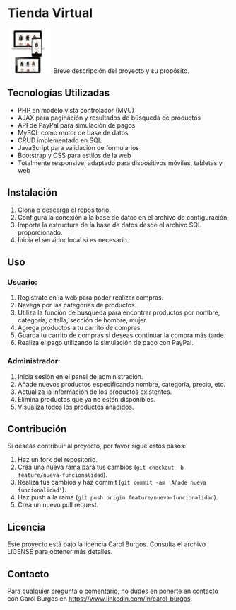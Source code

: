 # Tienda Virtual
<DOCTYPE html>
    <body>
    <img src="https://github.com/caroldbt/TiendaVirtual/blob/ae421cfd182ced30af34e1605b8308c2aa169dd7/Imagen/fotosWeb1.png" alt="Proyecto de Tienda Virtual" width="100px" height="100px" >
      </body>
</html>
Breve descripción del proyecto y su propósito.

## Tecnologías Utilizadas

- PHP en modelo vista controlador (MVC)
- AJAX para paginación y resultados de búsqueda de productos
- API de PayPal para simulación de pagos
- MySQL como motor de base de datos
- CRUD implementado en SQL
- JavaScript para validación de formularios
- Bootstrap y CSS para estilos de la web
- Totalmente responsive, adaptado para dispositivos móviles, tabletas y web

## Instalación

1. Clona o descarga el repositorio.
2. Configura la conexión a la base de datos en el archivo de configuración.
3. Importa la estructura de la base de datos desde el archivo SQL proporcionado.
4. Inicia el servidor local si es necesario.

## Uso

### Usuario:

1. Regístrate en la web para poder realizar compras.
2. Navega por las categorías de productos.
3. Utiliza la función de búsqueda para encontrar productos por nombre, categoría, o talla, sección de hombre, mujer.
4. Agrega productos a tu carrito de compras.
5. Guarda tu carrito de compras si deseas continuar la compra más tarde.
6. Realiza el pago utilizando la simulación de pago con PayPal.

### Administrador:

1. Inicia sesión en el panel de administración.
2. Añade nuevos productos especificando nombre, categoría, precio, etc.
3. Actualiza la información de los productos existentes.
4. Elimina productos que ya no estén disponibles.
5. Visualiza todos los productos añadidos.

## Contribución

Si deseas contribuir al proyecto, por favor sigue estos pasos:

1. Haz un fork del repositorio.
2. Crea una nueva rama para tus cambios (`git checkout -b feature/nueva-funcionalidad`).
3. Realiza tus cambios y haz commit (`git commit -am 'Añade nueva funcionalidad'`).
4. Haz push a la rama (`git push origin feature/nueva-funcionalidad`).
5. Crea un nuevo pull request.

## Licencia

Este proyecto está bajo la licencia Carol Burgos. Consulta el archivo LICENSE para obtener más detalles.

## Contacto

Para cualquier pregunta o comentario, no dudes en ponerte en contacto con Carol Burgos en https://www.linkedin.com/in/carol-burgos.

